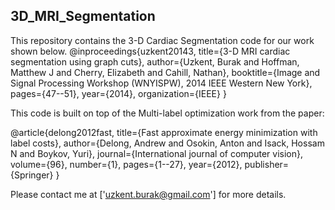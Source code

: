 ## 3D_MRI_Segmentation

This repository contains the 3-D Cardiac Segmentation code for our work shown below.
@inproceedings{uzkent20143,
  title={3-D MRI cardiac segmentation using graph cuts},
  author={Uzkent, Burak and Hoffman, Matthew J and Cherry, Elizabeth and Cahill, Nathan},
  booktitle={Image and Signal Processing Workshop (WNYISPW), 2014 IEEE Western New York},
  pages={47--51},
  year={2014},
  organization={IEEE}
}

This code is built on top of the Multi-label optimization work from the  paper:

@article{delong2012fast,
  title={Fast approximate energy minimization with label costs},
  author={Delong, Andrew and Osokin, Anton and Isack, Hossam N and Boykov, Yuri},
  journal={International journal of computer vision},
  volume={96},
  number={1},
  pages={1--27},
  year={2012},
  publisher={Springer}
}

Please contact me at ['uzkent.burak@gmail.com'] for more details.
